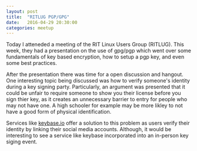 ```yaml
---
layout: post
title:  "RITLUG PGP/GPG"
date:   2016-04-29 20:30:00
categories: meetup
---
```


Today I atteneded a meeting of the RIT Linux Users Group (RITLUG). This week,
they had a presentation on the use of gpg/pgp which went over some fundamentals
of key based encryption, how to setup a pgp key, and even some best practices.

After the presentation there was time for a open discussion and hangout. One
interesting topic being discussed was how to verify someone's identity during a
key signing party. Particularly, an argument was presented that it could be
unfair to require someone to show you their license before you sign thier key,
as it creates an unnecessary barrier to entry for people who may not have one.
A high schooler for example may be more likley to not have a good form of physical identification.

Services like [keybase.io][keybase] offer a solution to this problem as users verify their
identity by linking their social media accounts. Although, it would be
interesting to see a service like keybase incorporated into an in-person key
siging event.

[keybase]: https://keybase.io/
